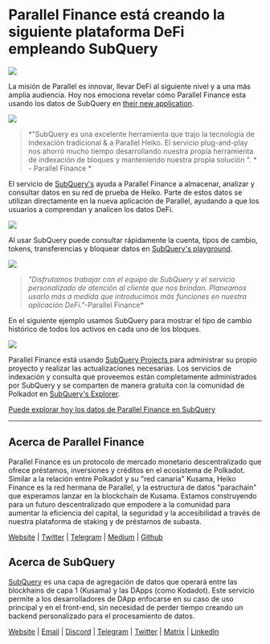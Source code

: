 # Parallel Finance está creando la siguiente plataforma DeFi empleando SubQuery

![](https://cdn-images-1.medium.com/max/1600/1*WcFjuL_ncmHpgzVhaXDUdg.png)

La misión de Parallel es innovar, llevar DeFi al siguiente nivel y a una más amplia audiencia. Hoy nos emociona revelar cómo Parallel Finance esta usando los datos de SubQuery en [their new application](https://testnet.parallel.fi/#/overview).

![](https://cdn-images-1.medium.com/max/1600/1*5Ru0mv1hq86BuBhGwsmoqQ.png)

> *"SubQuery es una excelente herramienta que trajo la tecnología de indexación tradicional & a Parallel Heiko. El servicio plug-and-play nos ahorró mucho tiempo desarrollando nuestra propia herramienta de indexación de bloques y manteniendo nuestra propia solución ". * - Parallel Finance *

El servicio de [SubQuery's](https://subquery.network/) ayuda a Parallel Finance a almacenar, analizar y consultar datos en su red de prueba de Heiko. Parte de estos datos se utilizan directamente en la nueva aplicación de Parallel, ayudando a que los usuarios a comprendan y analicen los datos DeFi.

![](https://miro.medium.com/max/1200/1*Lmk8BvWg2YYTDZggHN82VQ.gif)

Al usar SubQuery puede consultar rápidamente la cuenta, tipos de cambio, tokens, transferencias y bloquear datos en [SubQuery's playground](https://explorer.subquery.network/subquery/parallel-finance/parallel-finance).

![](https://cdn-images-1.medium.com/max/1600/1*FDRgez-G26x1DkWqCkORMQ.png)

> *"Disfrutamos trabajar con el equipo de SubQuery y el servicio personalizado de atención al cliente que nos brindan. Planeamos usarlo más a medida que introducimos más funciones en nuestra aplicación DeFi."*-Parallel Finance*

En el siguiente ejemplo usamos SubQuery para mostrar el tipo de cambio histórico de todos los activos en cada uno de los bloques.

![](https://cdn-images-1.medium.com/max/1600/1*yctQKMNqdOnICNblJk9njw.png)

Parallel Finance está usando [ SubQuery Projects ](https://project.subquery.network/) para administrar su propio proyecto y realizar las actualizaciones necesarias. Los servicios de indexación y consulta que proveemos están completamente administrados por SubQuery y se comparten de manera gratuita con la comunidad de Polkadot en [SubQuery's Explorer](https://explorer.subquery.network/).

[Puede explorar hoy los datos de Parallel Finance en SubQuery](https://explorer.subquery.network/subquery/parallel-finance/parallel-finance)

* * * * *

## Acerca de Parallel Finance

Parallel Finance es un protocolo de mercado monetario descentralizado que ofrece préstamos, inversiones y créditos en el ecosistema de Polkadot. Similar a la relación entre Polkadot y su "red canaria" Kusama, Heiko Finance es la red hermana de Parallel, y la estructura de datos "parachain" que esperamos lanzar en la blockchain de Kusama. Estamos construyendo para un futuro descentralizado que empodere a la comunidad para aumentar la eficiencia del capital, la seguridad y la accesibilidad a través de nuestra plataforma de staking y de préstamos de subasta.

[Website](https://parallel.fi/) | [Twitter](https://twitter.com/ParallelFi) | [Telegram](https://t.me/parallelfi) | [Medium](https://parallelfinance.medium.com/) | [Github](https://github.com/parallel-finance/parallel-dapp/blob/master/parallel.gif)

## Acerca de SubQuery

[SubQuery](https://subquery.network/) es una capa de agregación de datos que operará entre las blockhains de capa 1 (Kusama) y las DApps (como Kodadot). Este servicio permite a los desarrolladores de DApp enfocarse en su caso de uso principal y en el front-end, sin necesidad de perder tiempo creando un backend personalizado para el procesamiento de datos.

[Website](https://subquery.network/) | [Email](mailto:hello@subquery.network) | [Discord](https://discord.com/invite/78zg8aBSMG) | [Telegram](https://t.me/subquerynetwork) | [Twitter](https://twitter.com/subquerynetwork) | [Matrix](https://matrix.to/#/#subquery:matrix.org) | [LinkedIn](https://www.linkedin.com/company/subquery)
